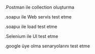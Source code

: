 
.Postman ile collection oluşturma 

.soapuı ile Web servis test etme 

.soapuı ile load test etme 

.Selenium ile UI test etme 

.google üye olma senaryolarını test etme 
